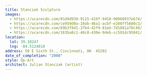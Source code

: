 ```yaml
---
title: Stanczak Sculpture
images:
  - https://ucarecdn.com/01d9d939-9115-419f-9458-90968937e674/
  - https://ucarecdn.com/ce959d0a-19ab-46a1-acbf-e208ff5600c3/
  - https://ucarecdn.com/69b3f8d1-37b4-42f9-81eb-7d1881a70c49/
  - https://ucarecdn.com/163ba8c1-40c8-430e-9deb-cc591dc95041/
location:
  lat: 39.10247
  lng: -84.5124018
address: 50 E Sixth St., Cincinnati, OH  45202
date_of_completion: "2008"
style: Op-Art
architect: Julian Stanczak (artist)
---
```

